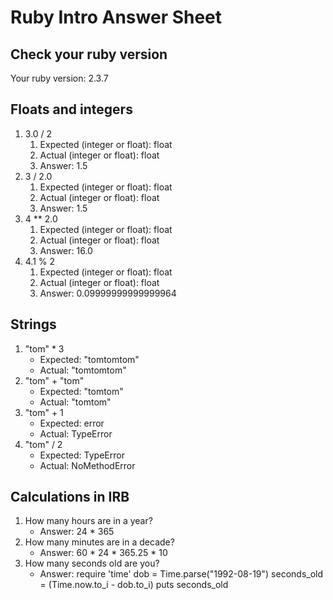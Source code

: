 # Ruby Intro Answer Sheet

## Check your ruby version
Your ruby version: 2.3.7

## Floats and integers 
1. 3.0 / 2
    1. Expected (integer or float): float
    2. Actual (integer or float): float
    3. Answer: 1.5
2. 3 / 2.0
    1. Expected (integer or float): float
    2. Actual (integer or float): float
    3. Answer: 1.5
3. 4 ** 2.0
    1. Expected (integer or float): float
    2. Actual (integer or float): float
    3. Answer: 16.0
4. 4.1 % 2
    1. Expected (integer or float): float
    2. Actual (integer or float): float
    3. Answer: 0.09999999999999964

## Strings
1. "tom" * 3
    * Expected: "tomtomtom"
    * Actual: "tomtomtom"
2. "tom" + "tom"
    * Expected: "tomtom"
    * Actual: "tomtom"
3. "tom" + 1
    * Expected: error
    * Actual: TypeError
4. "tom" / 2
    * Expected: TypeError
    * Actual: NoMethodError

## Calculations in IRB
1. How many hours are in a year?
    * Answer: 24 * 365
2. How many minutes are in a decade?
    * Answer: 60 * 24 * 365.25 * 10
3. How many seconds old are you?
    * Answer:
    require 'time'
    dob = Time.parse("1992-08-19")
    seconds_old = (Time.now.to_i - dob.to_i)
    puts seconds_old